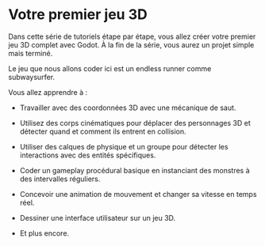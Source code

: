 
# Votre premier jeu 3D

Dans cette série de tutoriels étape par étape, vous allez créer votre premier jeu 3D complet avec Godot. À la fin de la série, vous aurez un projet simple mais terminé.

Le jeu que nous allons coder ici est un endless runner comme subwaysurfer.

Vous allez apprendre à :

- Travailler avec des coordonnées 3D avec une mécanique de saut.

- Utilisez des corps cinématiques pour déplacer des personnages 3D et détecter quand et comment ils entrent en collision.

- Utiliser des calques de physique et un groupe pour détecter les interactions avec des entités spécifiques.

- Coder un gameplay procédural basique en instanciant des monstres à des intervalles réguliers.

- Concevoir une animation de mouvement et changer sa vitesse en temps réel.

- Dessiner une interface utilisateur sur un jeu 3D.

- Et plus encore.